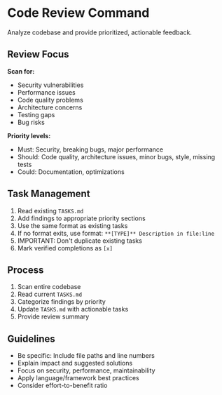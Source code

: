 # Code Review Command

Analyze codebase and provide prioritized, actionable feedback.

## Review Focus

**Scan for:**

- Security vulnerabilities
- Performance issues
- Code quality problems
- Architecture concerns
- Testing gaps
- Bug risks

**Priority levels:**

- Must: Security, breaking bugs, major performance
- Should: Code quality, architecture issues, minor bugs, style, missing tests
- Could: Documentation, optimizations

## Task Management

1. Read existing `TASKS.md`
1. Add findings to appropriate priority sections
1. Use the same format as existing tasks
1. If no format exits, use format: `**[TYPE]** Description in file:line`
1. IMPORTANT: Don't duplicate existing tasks
1. Mark verified completions as `[x]`

## Process

1. Scan entire codebase
2. Read current `TASKS.md`
3. Categorize findings by priority
4. Update `TASKS.md` with actionable tasks
5. Provide review summary

## Guidelines

- Be specific: Include file paths and line numbers
- Explain impact and suggested solutions
- Focus on security, performance, maintainability
- Apply language/framework best practices
- Consider effort-to-benefit ratio
